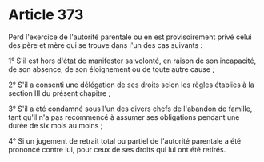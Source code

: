 # Article 373

Perd l'exercice de l'autorité parentale ou en est provisoirement privé celui des père et mère qui se trouve dans l'un des cas suivants :

1° S'il est hors d'état de manifester sa volonté, en raison de son incapacité, de son absence, de son éloignement ou de toute autre cause ;

2° S'il a consenti une délégation de ses droits selon les règles établies à la section III du présent chapitre ;

3° S'il a été condamné sous l'un des divers chefs de l'abandon de famille, tant qu'il n'a pas recommencé à assumer ses obligations pendant une durée de six mois au moins ;

4° Si un jugement de retrait total ou partiel de l'autorité parentale a été prononcé contre lui, pour ceux de ses droits qui lui ont été retirés.
